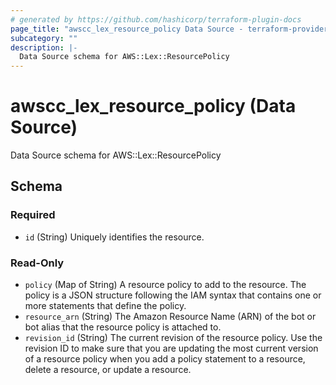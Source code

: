 ```yaml
---
# generated by https://github.com/hashicorp/terraform-plugin-docs
page_title: "awscc_lex_resource_policy Data Source - terraform-provider-awscc"
subcategory: ""
description: |-
  Data Source schema for AWS::Lex::ResourcePolicy
---
```


# awscc_lex_resource_policy (Data Source)

Data Source schema for AWS::Lex::ResourcePolicy



<!-- schema generated by tfplugindocs -->
## Schema

### Required

- `id` (String) Uniquely identifies the resource.

### Read-Only

- `policy` (Map of String) A resource policy to add to the resource. The policy is a JSON structure following the IAM syntax that contains one or more statements that define the policy.
- `resource_arn` (String) The Amazon Resource Name (ARN) of the bot or bot alias that the resource policy is attached to.
- `revision_id` (String) The current revision of the resource policy. Use the revision ID to make sure that you are updating the most current version of a resource policy when you add a policy statement to a resource, delete a resource, or update a resource.


